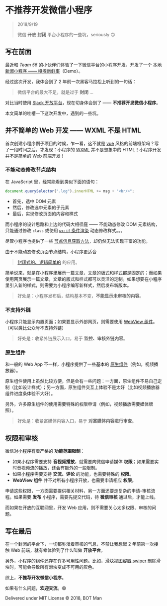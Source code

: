 ﻿# 不推荐开发微信小程序

> 2018/9/19
>
> 微信 ~~开放~~ **封闭** 平台小程序的一些坑，seriously 🙃

## 写在前面

最近和 _Team 56_ 的小伙伴们体验了一下微信平台的小程序开发，开发了一个 [本地新闻小程序 —— 嗅嗅新鲜事](https://github.com/BOT-Man-JL/xiuxiu)（Demo）。

经过这次开发，我体会到了 2 年前一次黑客马拉松上听到的一句话：

> 微信平台的最大不足，就是过于 **封闭** ...

对比当时使用 [Slack 开放平台](https://api.slack.com/)，现在切身体会到了 —— **不推荐开发微信小程序**。

本文简单的吐槽一下这次开发中，遇到的一些坑。

## 并不简单的 Web 开发 —— WXML 不是 HTML

首次创建小程序例子项目的时候，乍一看，这不就是 [vue](https://cn.vuejs.org/) 风格的前端框架吗？写了一段时间之后，才发现：小程序的 [WXML](https://developers.weixin.qq.com/miniprogram/dev/quickstart/basic/file.html) 并不是想象中的 HTML！小程序开发并不是简单的 Web 前端开发！

### 不能动态修改节点结构

在 JavaScript 里，经常能看到类似下面的语句：

``` js
document.querySelector(".log").innerHTML += msg + "<br/>";
```

- 首先，选中 DOM 元素
- 然后，修改选中元素的子元素
- 最后，实现修改页面的内容和样式

而小程序的设计思路和上边的代码大相径庭 —— 不能动态修改 DOM 元素结构，只能通过修改 `class` 或使用 [`wx:if` 条件渲染](https://developers.weixin.qq.com/miniprogram/dev/framework/view/wxml/conditional.html) 动态修改样式。。。

尽管小程序也提供了一些 [节点信息获取方法](https://developers.weixin.qq.com/miniprogram/dev/api/wxml-nodes-info.html)，却仍然无法实现丰富的功能。

由于不能动态修改页面节点结构，小程序更适合

> [封闭式的、逻辑简单的](http://www.cnblogs.com/yingwo/p/5912797.html) 的应用。

简单说来，就是在小程序里展示一篇文章，文章的版式和样式都是固定的；而如果使用网页展示一篇文章，文章的版式和样式都可以灵活的定制。如果想要在小程序里引入新的样式，则需要为小程序编写新样式，然后发布新版本。

> 好处是：小程序发布后，结构基本不变，**不能显示未审核的内容**。

### 不支持外链

小程序只能显示内置页面；如果要显示外部网页，则需要使用 [WebView 组件](https://developers.weixin.qq.com/miniprogram/dev/component/web-view.html)。（可以类比公众号不支持外链）

> 好处是：收紧外链展示入口，易于 **监控、审核外链内容**。

### 原生组件

和一般的 Web App 不一样，小程序提供了一些基本的 [原生组件](https://developers.weixin.qq.com/miniprogram/dev/component/native-component.html)（例如，视频播放器）。

原生组件使用上虽然比较方便，但是会有一些问题：一方面，原生组件不易自己定制（比如设计样式）；另一方面，原生组件交互上体验不是太好（比如视频播放器组件进度条体验不大好）。

另外，许多原生组件的使用需要特殊的权限申请（例如，视频播放需要媒体牌照）。

> 好处是：收紧富媒体内容入口，易于 **对富媒体内容进行审查**。

## 权限和审核

微信对小程序有着严格的 **功能范围限制**：

- 如果小程序需要支持 **音视频播放**，就需要向微信申请媒体 **权限**；如果需要实时音视频流的播放，还会有额外的一些限制。
- 如果小程序需要支持 **交流、评论** 的功能，也需要特殊的 **权限**。
- **WebView 组件** 并不对所有小程序开放，也需要申请相应 **权限**。

申请这些权限，一方面需要提供相关材料，另一方面还要走复杂的申请-审核流程。如果需要 **发布** 小程序，需要先提交代码，待 **微信审核** 通过后，才能上线。

而如果在开放的互联网里，开发 Web 应用，则不需要关心太多权限、审核的问题。

## 写在最后

在一个封闭的平台下，一切都弥漫着审核的气息，不禁让我想起 2 年前第一次接触 Web 前端，就有幸体验到了什么叫做 **开放平台**。

另外，小程序的组件还存在许多可用性问题。比如，[滑块视图容器 swiper](https://developers.weixin.qq.com/miniprogram/dev/component/swiper.html) 删除滑块时，可能会导致所有滑块变成不可用的灰色。

综上，**不推荐开发微信小程序**。

如果有什么问题，**欢迎交流**。😄

Delivered under MIT License &copy; 2018, BOT Man

